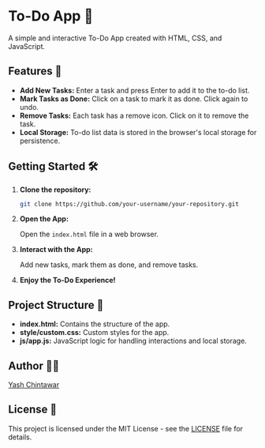 # To-Do App 📝

A simple and interactive To-Do App created with HTML, CSS, and JavaScript.

## Features 🚀

- **Add New Tasks:** Enter a task and press Enter to add it to the to-do list.
- **Mark Tasks as Done:** Click on a task to mark it as done. Click again to undo.
- **Remove Tasks:** Each task has a remove icon. Click on it to remove the task.
- **Local Storage:** To-do list data is stored in the browser's local storage for persistence.

## Getting Started 🛠️

1. **Clone the repository:**

    ```bash
    git clone https://github.com/your-username/your-repository.git
    ```

2. **Open the App:**

    Open the `index.html` file in a web browser.

3. **Interact with the App:**

    Add new tasks, mark them as done, and remove tasks.

4. **Enjoy the To-Do Experience!**

## Project Structure 📂

- **index.html:** Contains the structure of the app.
- **style/custom.css:** Custom styles for the app.
- **js/app.js:** JavaScript logic for handling interactions and local storage.

## Author 🧑‍💻

[Yash Chintawar](https://github.com/yashdchintawar)

## License 📜

This project is licensed under the MIT License - see the [LICENSE](LICENSE) file for details.
